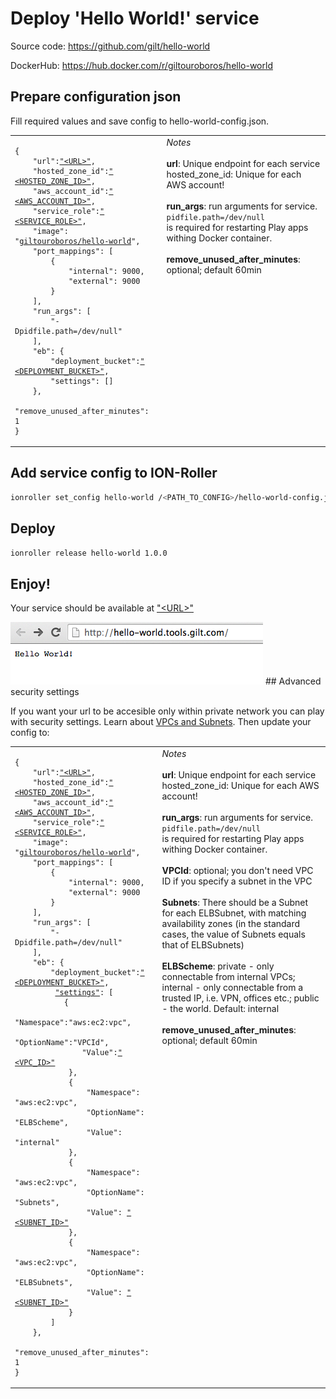 # Deploy 'Hello World!' service 

Source code: https://github.com/gilt/hello-world

DockerHub: https://hub.docker.com/r/giltouroboros/hello-world

## Prepare configuration json

Fill required values and save config to hello-world-config.json.
<table cellpadding="10">
    <tr>
        <td>
<pre><code>{
    "url":<a href ="deployingServices.md#decide-on-the-domain-for-your-service">"&lt;URL&gt;"</a>, 
    "hosted_zone_id":<a href ="deployingServices.md#decide-on-the-domain-for-your-service">"&lt;HOSTED_ZONE_ID&gt;"</a>,
    "aws_account_id":<a href ="deployingServices.mdgettingStarted.md#prepare-aws-account">"&lt;AWS_ACCOUNT_ID&gt;"</a>,
    "service_role":<a href ="deployingServices.md#create-service_name-role">"&lt;SERVICE_ROLE&gt;"</a>,
    "image": "<a href="https://hub.docker.com/r/giltouroboros/hello-world">giltouroboros/hello-world</a>",
    "port_mappings": [
        {
            "internal": 9000,
            "external": 9000
        }
    ],
    "run_args": [
        "-Dpidfile.path=/dev/null"
    ],
    "eb": {
        "deployment_bucket":<a href ="deployingServices.md#create-s3-deployment-bucket">"&lt;DEPLOYMENT_BUCKET&gt;"</a>,
        "settings": []
    },
    "remove_unused_after_minutes": 1
}</code></pre> </td>
        <td valign="top">
<i>Notes</i>
<br/><br/>
<b>url</b>: Unique endpoint for each service hosted_zone_id: Unique for each AWS account!
<br/><br/>
<b>run_args</b>: run arguments for service.<br/><code>pidfile.path=/dev/null</code><br/>is required for restarting Play apps withing Docker container.
<br/><br/>
<b>remove_unused_after_minutes</b>: optional; default 60min       
        </td>
    </tr>
</table>

## Add service config to ION-Roller

```bash
ionroller set_config hello-world /<PATH_TO_CONFIG>/hello-world-config.json
```

## Deploy

```bash
ionroller release hello-world 1.0.0
```

## Enjoy!

Your service should be available at <a href ="deployingServices.md#decide-on-the-domain-for-your-service">"&lt;URL&gt;"</a>

<img src="images/ui-hello.png"/>
## Advanced security settings

If you want your url to be accesible only within private network you can play with security settings. Learn about [VPCs and Subnets](gettingStarted.md#minimum-viable-aws-knowledge). Then update your config to:

<table cellpadding="10">
    <tr>
        <td><pre><code>{
    "url":<a href ="deployingServices.md#decide-on-the-domain-for-your-service">"&lt;URL&gt;"</a>, 
    "hosted_zone_id":<a href ="deployingServices.md#decide-on-the-domain-for-your-service">"&lt;HOSTED_ZONE_ID&gt;"</a>,
    "aws_account_id":<a href ="deployingServices.mdgettingStarted.md#prepare-aws-account">"&lt;AWS_ACCOUNT_ID&gt;"</a>,
    "service_role":<a href ="deployingServices.md#create-service_name-role">"&lt;SERVICE_ROLE&gt;"</a>,
    "image": "<a href="https://hub.docker.com/r/giltouroboros/hello-world">giltouroboros/hello-world</a>",
    "port_mappings": [
        {
            "internal": 9000,
            "external": 9000
        }
    ],
    "run_args": [
        "-Dpidfile.path=/dev/null"
    ],
    "eb": {
        "deployment_bucket":<a href ="deployingServices.md#create-s3-deployment-bucket">"&lt;DEPLOYMENT_BUCKET&gt;"</a>,
         <a href ="http://docs.aws.amazon.com/elasticbeanstalk/latest/dg/command-options.html">"settings"</a>: [
           {
               "Namespace":"aws:ec2:vpc",
               "OptionName":"VPCId",
               "Value":<a href ="gettingStarted.md#minimum-viable-aws-knowledge">"&lt;VPC_ID&gt;"</a>
            },
            {
                "Namespace": "aws:ec2:vpc",
                "OptionName": "ELBScheme",
                "Value": "internal"
            },
            {
                "Namespace": "aws:ec2:vpc",
                "OptionName": "Subnets",
                "Value": <a href ="gettingStarted.md#minimum-viable-aws-knowledge">"&lt;SUBNET_ID&gt;"</a>
            },
            {
                "Namespace": "aws:ec2:vpc",
                "OptionName": "ELBSubnets",
                "Value": <a href ="gettingStarted.md#minimum-viable-aws-knowledge">"&lt;SUBNET_ID&gt;"</a>
            }
        ]
    },
    "remove_unused_after_minutes": 1
}</code></pre></td>
        <td valign="top">
<i>Notes</i>
<br/><br/>
<b>url</b>: Unique endpoint for each service hosted_zone_id: Unique for each AWS account!
<br/><br/>
<b>run_args</b>: run arguments for service.<br/><code>pidfile.path=/dev/null</code><br/>is required for restarting Play apps withing Docker container.
<br/><br/>
<b>VPCId</b>: optional; you don't need VPC ID if you specify a subnet in the VPC
<br/><br/>
<b>Subnets</b>: There should be a Subnet for each ELBSubnet, with matching availability zones (in the standard cases, the value of Subnets equals that of ELBSubnets)
<br/><br/>
<b>ELBScheme</b>: private - only connectable from internal VPCs; internal - only connectable from a trusted IP, i.e. VPN, offices etc.; public - the world. Default: internal
<br/><br/>
<b>remove_unused_after_minutes</b>: optional; default 60min       
        </td>
    </tr>
</table>
